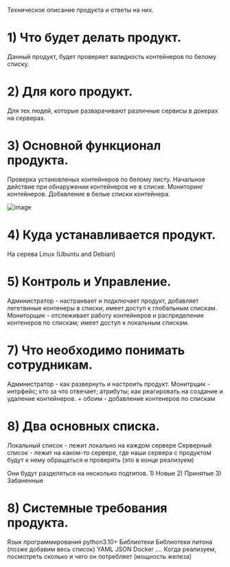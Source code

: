 
Техническое описание продукта и ответы на них.
<h1>1) Что будет делать продукт.</h1>
    Данный продукт, будет проверяет валидность контейнеров по белому списку.

<h1>2) Для кого продукт.</h1>
    Для тех людей, которые разварачивают различные сервисы в докерах на серверах.

<h1>3) Основной функционал продукта.</h1>
    Проверка установленых контейнеров по белому листу.
    Начальное действие при обнаружении контейнеров не в списке.
    Мониторинг контейнеров.
    Добавление в белые списки контейнера.


![image](https://github.com/Vordazing/LeCont/assets/62790237/1cb4efa8-dec4-4ff0-a80c-420815748dc4)


<h1>4) Куда устанавливается продукт.</h1>
    На серева Linux (Ubuntu and Debian)

<h1>5) Контроль и Управление.</h1>
    Администратор - настраивает и подключает продукт, добавляет легетвиные контенеры в списки; имеет доступ к глобальным спискам.
    Мониторщик - отслеживает работу контейнеров и распределение контенеров по спискам; имеет доступ к локальным спискам.

<h1>7) Что необходимо понимать сотрудникам.</h1>
    Администратор - как развернуть и настроить продукт.
    Монитрщик - интрфейс; кто за что отвечает; атрибуты; как реагировать на создание и удаление контейнеров.
    + обоим - добавление контенеров по спискам

<h1>8) Два основных списка.</h1>
    Локальный список - лежит локально на каждом сервере
    Серверный список - лежит на каком-то сервере, где наши сервера с продуктом будут к нему обращаться и проверять (это в конце реализуем)

Они будут разделяться на несколько подтипов.
    1) Новые
    2) Принятые
    3) Забаненные

<h1>8) Системные требования продукта.</h1>
    Язык программирования
        python3.10+
    Библиотеки 
        Библиотеки питона (позже добавим весь список)
        YAML
        JSON
        Docker
    ....
    Когда реализуем, посмотреть сколько и чего он потребляет (мощность железа)
